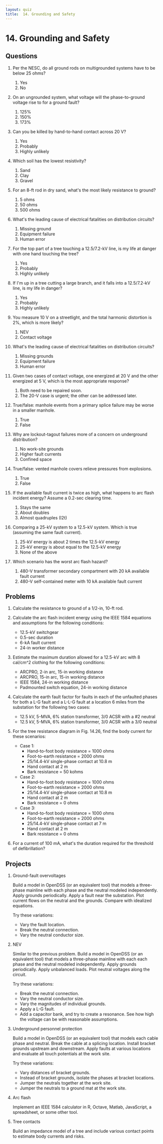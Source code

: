 ```yaml
---
layout: quiz
title:  14. Grounding and Safety
---
```


# 14. Grounding and Safety

## Questions

1. Per the NESC, do all ground rods on multigrounded systems have to be below 25 ohms?
   
   1. Yes
   2. No
    
2. On an ungrounded system, what voltage will the phase-to-ground voltage rise to for a ground fault?
    
   1. 125%
   2. 150%
   3. 173%

3. Can you be killed by hand-to-hand contact across 20 V?

   1. Yes
   2. Probably
   3. Highly unlikely


    
4. Which soil has the lowest resistivity?

   1. Sand
   2. Clay
   3. Gravel
    
5. For an 8-ft rod in dry sand, what's the most likely resistance to ground?
   
   1. 5 ohms
   2. 50 ohms
   3. 500 ohms
    
6. What's the leading cause of electrical fatalities on distribution circuits?
   
   1. Missing ground
   2. Equipment failure
   3. Human error
    
7. For the top part of a tree touching a 12.5/7.2-kV line, is my life
   at danger with one hand touching the tree?
   
   1. Yes
   2. Probably
   3. Highly unlikely
    
8. If I'm up in a tree cutting a large branch, and it falls into a
   12.5/7.2-kV line, is my life in danger?
   
   1. Yes
   2. Probably
   3. Highly unlikely
    
9. You measure 10 V on a streetlight, and the total harmonic
   distortion is 2%, which is more likely?
   
   1. NEV
   2. Contact voltage
    
0. What's the leading cause of electrical fatalities on distribution
   circuits?
   
   1. Missing grounds
   2. Equipment failure
   3. Human error
    
0. Given two cases of contact voltage, one energized at 20 V and the
   other energized at 5 V, which is the most appropriate response?
    
   1. Both need to be repaired soon.
   2. The 20-V case is urgent; the other can be addressed
      later.
       
0. True/false: manhole events from a primary splice failure may be
   worse in a smaller manhole.
   
   1. True
   2. False
    
0. Why are lockout-tagout failures more of a concern on underground
   distribution?
   
   1. No work-site grounds
   2. Higher fault currents
   3. Confined space
       
0. True/false: vented manhole covers relieve pressures from
   explosions.
   
   1. True
   2. False
    
0. If the available fault current is twice as high, what happens to
   arc flash incident energy?    Assume a 0.2-sec clearing time.
   
   1. Stays the same
   2. About doubles
   3. Almost quadruples (I2t)
       
0. Comparing a 25-kV system to a 12.5-kV system. Which is true
   (assuming the same fault current).
   
   1. 25-kV energy is about 2 times the 12.5-kV energy
   2. 25-kV energy is about equal to the 12.5-kV energy
   3. None of the above
       
0. Which scenario has the worst arc flash hazard?

   1. 480-V transformer secondary compartment with 20 kA
      available fault current
   2. 480-V self-contained meter with 10 kA available fault
      current
       
## Problems

1. Calculate the resistance to ground of a 1/2-in, 10-ft rod.

0. Calculate the arc flash incident energy using the IEEE 1584
   equations and assumptions for the following conditions:
   
   - 12\.5-kV switchgear
   - 0\.5-sec duration
   - 6-kA fault current
   - 24-in worker distance
    
0. Estimate the maximum duration allowed for a 12.5-kV arc with 8 cal/cm^2 clothing for the following conditions:
   
   - ARCPRO, 2-in arc, 15-in working distance
   - ARCPRO, 15-in arc, 15-in working distance
   - IEEE 1584, 24-in working distance
   - Padmounted switch equation, 24-in working distance
    
0. Calculate the earth fault factor for faults in each of the
   unfaulted phases for both a L-G fault and a L-L-G fault at a
   location 6 miles from the substation for the following two cases:
   
   - 12\.5 kV, 5-MVA, 6% station transformer, 3/0 ACSR with
          a #2 neutral
   - 12\.5 kV, 5-MVA, 6% station transformer, 3/0 ACSR with a
          3/0 neutral
           
0. For the tree resistance diagram in Fig. 14.26, find the body current for these scenarios:
   
   - Case 1: 
     - Hand-to-foot body resistance = 1000 ohms
     - Foot-to-earth resistance = 2000 ohms
     - 25/14.4-kV single-phase contact at 10.8 m
     - Hand contact at 2 m
     - Bark resistance = 50 kohms
   - Case 2: 
     - Hand-to-foot body resistance = 1000 ohms
     - Foot-to-earth resistance = 2000 ohms
     - 25/14.4-kV single-phase contact at 10.8 m
     - Hand contact at 2 m
     - Bark resistance = 0 ohms
   - Case 3: 
     - Hand-to-foot body resistance = 1000 ohms
     - Foot-to-earth resistance = 2000 ohms
     - 25/14.4-kV single-phase contact at 7 m
     - Hand contact at 2 m
     - Bark resistance = 0 ohms
      
0. For a current of 100 mA, what's the duration required for the threshold of defibrillation?


## Projects

1. Ground-fault overvoltages

   Build a model in OpenDSS (or an equivalent tool) that models a
   three-phase mainline with each phase and the neutral modeled
   independently. Apply grounds periodically. Apply a fault near the
   substation. Plot current flows on the neutral and the grounds.
   Compare with idealized equations.
   
   Try these variations:
   - Vary the fault location.
   - Break the neutral connection.
   - Vary the neutral conductor size.
    
2. NEV

   Similar to the previous problem. Build a model in OpenDSS (or an
   equivalent tool) that models a three-phase mainline with each each
   phase and the neutral modeled independently. Apply grounds
   periodically. Apply unbalanced loads. Plot neutral voltages along
   the circuit.
   
   Try these variations:
   - Break the neutral connection.
   - Vary the neutral conductor size.
   - Vary the magnitudes of individual grounds.
   - Apply a L-G fault.
   - Add a capacitor bank, and try to create a resonance. See
     how high the voltage can be with reasonable assumptions.
      
3. Underground personnel protection

   Build a model in OpenDSS (or an equivalent tool) that
   models each cable phase and neutral. Break the cable at
   a splicing location. Install bracket grounds upstream and
   downstream. Apply faults at various locations and evaluate
   all touch potentials at the work site. 
   
   Try these variations:
   - Vary distances of bracket grounds.
   - Instead of bracket grounds, isolate the phases at
     bracket locations.
   - Jumper the neutrals together at the work site.
   - Jumper the neutrals to a ground mat at the work site.
    
4. Arc flash

   Implement an IEEE 1584 calculator in R, Octave, Matlab,
   JavaScript, a spreadsheet, or some other tool.
    
5. Tree contacts

   Build an impedance model of a tree and include various
   contact points to estimate body currents and risks.


